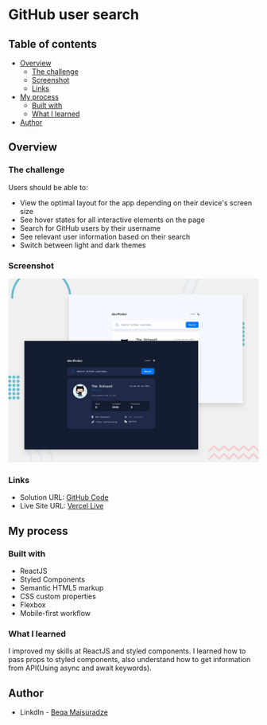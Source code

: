 # GitHub user search


## Table of contents

- [Overview](#overview)
  - [The challenge](#the-challenge)
  - [Screenshot](#screenshot)
  - [Links](#links)
- [My process](#my-process)
  - [Built with](#built-with)
  - [What I learned](#what-i-learned)
- [Author](#author)




## Overview

### The challenge

Users should be able to:

- View the optimal layout for the app depending on their device's screen size
- See hover states for all interactive elements on the page
- Search for GitHub users by their username
- See relevant user information based on their search
- Switch between light and dark themes

### Screenshot

![](./src/assets/design/preview.jpg)



### Links

- Solution URL: [GitHub Code](https://your-solution-url.com)
- Live Site URL: [Vercel Live](https://your-live-site-url.com)

## My process

### Built with

- ReactJS
- Styled Components
- Semantic HTML5 markup
- CSS custom properties
- Flexbox
- Mobile-first workflow


### What I learned

I improved my skills at ReactJS and styled components. I learned how to pass props to styled components, also understand how to get information from API(Using async and await keywords). 


## Author

- LinkdIn - [Beqa Maisuradze](https://www.linkedin.com/in/beqa-maisuradze-76a730234/)


